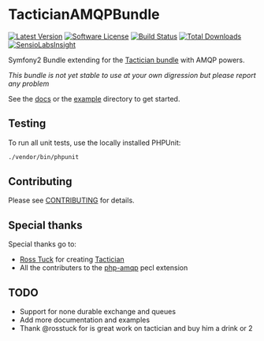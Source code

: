 # TacticianAMQPBundle
[![Latest Version](https://img.shields.io/github/release/boekkooi/tactician-amqp-bundle.svg?style=flat-square)](https://github.com/boekkooi/tactician-amqp-bundle/releases)
[![Software License](https://img.shields.io/badge/license-MIT-brightgreen.svg?style=flat-square)](LICENSE.md)
[![Build Status](https://img.shields.io/travis/boekkooi/tactician-amqp-bundle/master.svg?style=flat-square)](https://travis-ci.org/boekkooi/tactician-amqp-bundle)
[![Total Downloads](https://img.shields.io/packagist/dt/boekkooi/amqp-bundle.svg?style=flat-square)](https://packagist.org/packages/boekkooi/amqp-bundle)
[![SensioLabsInsight](https://insight.sensiolabs.com/projects/2fc45ca5-0919-4b15-a372-37a49841b521/mini.png)](https://insight.sensiolabs.com/projects/2fc45ca5-0919-4b15-a372-37a49841b521)

Symfony2 Bundle extending for the [Tactician bundle](https://github.com/thephpleague/tactician-bundle) with AMQP powers.

*This bundle is not yet stable to use at your own digression but please report any problem*

See the [docs](docs/install.md) or the [example](example/README.md) directory to get started.

## Testing
To run all unit tests, use the locally installed PHPUnit:

```BASH
./vendor/bin/phpunit
```

## Contributing

Please see [CONTRIBUTING](CONTRIBUTING.md) for details.

## Special thanks
Special thanks go to:
- [Ross Tuck](http://rosstuck.com/) for creating [Tactician](https://github.com/thephpleague/tactician)
- All the contributers to the  [php-amqp](https://github.com/pdezwart/php-amqp) pecl extension

## TODO
- Support for none durable exchange and queues
- Add more documentation and examples
- Thank @rosstuck for is great work on tactician and buy him a drink or 2
